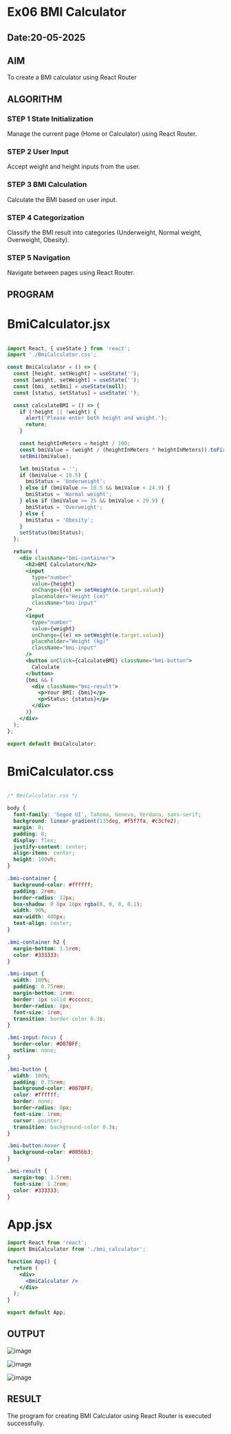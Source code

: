 # Ex06 BMI Calculator
## Date:20-05-2025

## AIM
To create a BMI calculator using React Router 

## ALGORITHM
### STEP 1 State Initialization
Manage the current page (Home or Calculator) using React Router.

### STEP 2 User Input
Accept weight and height inputs from the user.

### STEP 3 BMI Calculation
Calculate the BMI based on user input.

### STEP 4 Categorization
Classify the BMI result into categories (Underweight, Normal weight, Overweight, Obesity).

### STEP 5 Navigation
Navigate between pages using React Router.

## PROGRAM
# BmiCalculator.jsx
```jsx

import React, { useState } from 'react';
import './BmiCalculator.css';

const BmiCalculator = () => {
  const [height, setHeight] = useState('');
  const [weight, setWeight] = useState('');
  const [bmi, setBmi] = useState(null);
  const [status, setStatus] = useState('');

  const calculateBMI = () => {
    if (!height || !weight) {
      alert('Please enter both height and weight.');
      return;
    }

    const heightInMeters = height / 100;
    const bmiValue = (weight / (heightInMeters * heightInMeters)).toFixed(2);
    setBmi(bmiValue);

    let bmiStatus = '';
    if (bmiValue < 18.5) {
      bmiStatus = 'Underweight';
    } else if (bmiValue >= 18.5 && bmiValue < 24.9) {
      bmiStatus = 'Normal weight';
    } else if (bmiValue >= 25 && bmiValue < 29.9) {
      bmiStatus = 'Overweight';
    } else {
      bmiStatus = 'Obesity';
    }
    setStatus(bmiStatus);
  };

  return (
    <div className="bmi-container">
      <h2>BMI Calculator</h2>
      <input
        type="number"
        value={height}
        onChange={(e) => setHeight(e.target.value)}
        placeholder="Height (cm)"
        className="bmi-input"
      />
      <input
        type="number"
        value={weight}
        onChange={(e) => setWeight(e.target.value)}
        placeholder="Weight (kg)"
        className="bmi-input"
      />
      <button onClick={calculateBMI} className="bmi-button">
        Calculate
      </button>
      {bmi && (
        <div className="bmi-result">
          <p>Your BMI: {bmi}</p>
          <p>Status: {status}</p>
        </div>
      )}
    </div>
  );
};

export default BmiCalculator;


```
# BmiCalculator.css
```css

/* BmiCalculator.css */

body {
  font-family: 'Segoe UI', Tahoma, Geneva, Verdana, sans-serif;
  background: linear-gradient(135deg, #f5f7fa, #c3cfe2);
  margin: 0;
  padding: 0;
  display: flex;
  justify-content: center;
  align-items: center;
  height: 100vh;
}

.bmi-container {
  background-color: #ffffff;
  padding: 2rem;
  border-radius: 12px;
  box-shadow: 0 8px 16px rgba(0, 0, 0, 0.1);
  width: 90%;
  max-width: 400px;
  text-align: center;
}

.bmi-container h2 {
  margin-bottom: 1.5rem;
  color: #333333;
}

.bmi-input {
  width: 100%;
  padding: 0.75rem;
  margin-bottom: 1rem;
  border: 1px solid #cccccc;
  border-radius: 8px;
  font-size: 1rem;
  transition: border-color 0.3s;
}

.bmi-input:focus {
  border-color: #007BFF;
  outline: none;
}

.bmi-button {
  width: 100%;
  padding: 0.75rem;
  background-color: #007BFF;
  color: #ffffff;
  border: none;
  border-radius: 8px;
  font-size: 1rem;
  cursor: pointer;
  transition: background-color 0.3s;
}

.bmi-button:hover {
  background-color: #0056b3;
}

.bmi-result {
  margin-top: 1.5rem;
  font-size: 1.2rem;
  color: #333333;
}


```
# App.jsx
```jsx
import React from 'react';
import BmiCalculator from './bmi_calculator';

function App() {
  return (
    <div>
      <BmiCalculator />
    </div>
  );
}

export default App;

```

## OUTPUT

![image](https://github.com/user-attachments/assets/0a908f32-4a3e-48da-8cc5-66a650978e08)

![image](https://github.com/user-attachments/assets/66c472f9-298d-4010-b896-089f69c04050)

![image](https://github.com/user-attachments/assets/f8aa10c1-da7b-4792-af35-58b0d27ccf52)



## RESULT
The program for creating BMI Calculator using React Router is executed successfully.

